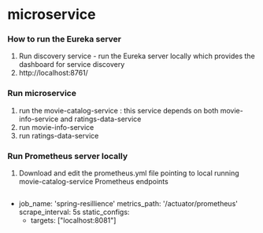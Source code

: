 # microservice

### How to run the Eureka server
1. Run discovery service - run the Eureka server locally which provides the dashboard for service discovery
2. http://localhost:8761/

### Run microservice
1. run the movie-catalog-service : this service depends on both movie-info-service and ratings-data-service
2. run movie-info-service
3. run ratings-data-service

### Run Prometheus server locally
1. Download and edit the prometheus.yml file pointing to local running movie-catalog-service Prometheus endpoints
   ```
  - job_name: 'spring-resillience'
    metrics_path: '/actuator/prometheus'
    scrape_interval: 5s
    static_configs:
      - targets: ["localhost:8081"]
   ```
